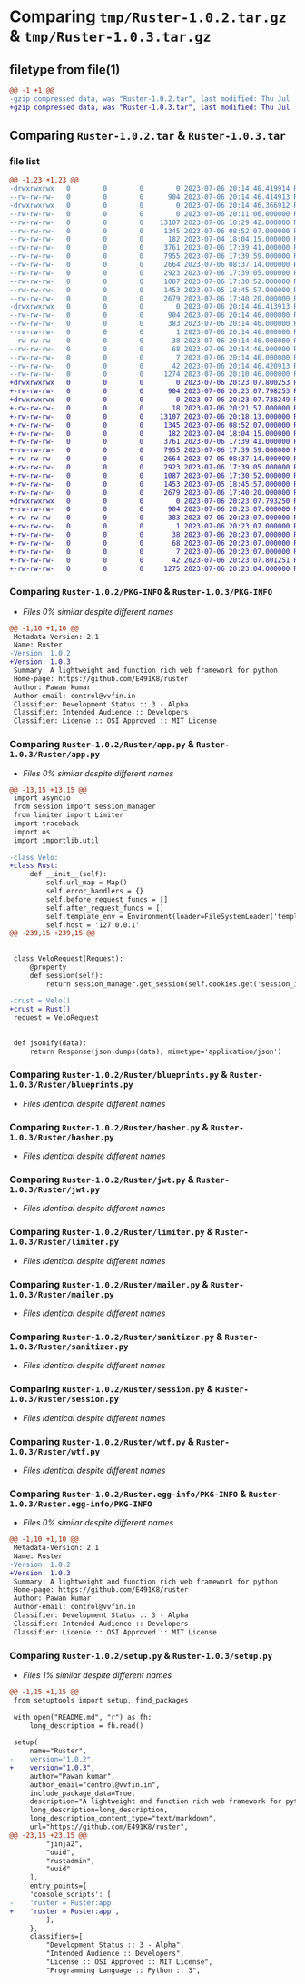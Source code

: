# Comparing `tmp/Ruster-1.0.2.tar.gz` & `tmp/Ruster-1.0.3.tar.gz`

## filetype from file(1)

```diff
@@ -1 +1 @@
-gzip compressed data, was "Ruster-1.0.2.tar", last modified: Thu Jul  6 20:14:46 2023, max compression
+gzip compressed data, was "Ruster-1.0.3.tar", last modified: Thu Jul  6 20:23:07 2023, max compression
```

## Comparing `Ruster-1.0.2.tar` & `Ruster-1.0.3.tar`

### file list

```diff
@@ -1,23 +1,23 @@
-drwxrwxrwx   0        0        0        0 2023-07-06 20:14:46.419914 Ruster-1.0.2/
--rw-rw-rw-   0        0        0      904 2023-07-06 20:14:46.414913 Ruster-1.0.2/PKG-INFO
-drwxrwxrwx   0        0        0        0 2023-07-06 20:14:46.366912 Ruster-1.0.2/Ruster/
--rw-rw-rw-   0        0        0        0 2023-07-06 20:11:06.000000 Ruster-1.0.2/Ruster/__init__.py
--rw-rw-rw-   0        0        0    13107 2023-07-06 18:29:42.000000 Ruster-1.0.2/Ruster/app.py
--rw-rw-rw-   0        0        0     1345 2023-07-06 08:52:07.000000 Ruster-1.0.2/Ruster/blueprints.py
--rw-rw-rw-   0        0        0      182 2023-07-04 18:04:15.000000 Ruster-1.0.2/Ruster/exceptions.py
--rw-rw-rw-   0        0        0     3761 2023-07-06 17:39:41.000000 Ruster-1.0.2/Ruster/hasher.py
--rw-rw-rw-   0        0        0     7955 2023-07-06 17:39:59.000000 Ruster-1.0.2/Ruster/jwt.py
--rw-rw-rw-   0        0        0     2664 2023-07-06 08:37:14.000000 Ruster-1.0.2/Ruster/limiter.py
--rw-rw-rw-   0        0        0     2923 2023-07-06 17:39:05.000000 Ruster-1.0.2/Ruster/mailer.py
--rw-rw-rw-   0        0        0     1087 2023-07-06 17:30:52.000000 Ruster-1.0.2/Ruster/sanitizer.py
--rw-rw-rw-   0        0        0     1453 2023-07-05 18:45:57.000000 Ruster-1.0.2/Ruster/session.py
--rw-rw-rw-   0        0        0     2679 2023-07-06 17:40:20.000000 Ruster-1.0.2/Ruster/wtf.py
-drwxrwxrwx   0        0        0        0 2023-07-06 20:14:46.413913 Ruster-1.0.2/Ruster.egg-info/
--rw-rw-rw-   0        0        0      904 2023-07-06 20:14:46.000000 Ruster-1.0.2/Ruster.egg-info/PKG-INFO
--rw-rw-rw-   0        0        0      383 2023-07-06 20:14:46.000000 Ruster-1.0.2/Ruster.egg-info/SOURCES.txt
--rw-rw-rw-   0        0        0        1 2023-07-06 20:14:46.000000 Ruster-1.0.2/Ruster.egg-info/dependency_links.txt
--rw-rw-rw-   0        0        0       38 2023-07-06 20:14:46.000000 Ruster-1.0.2/Ruster.egg-info/entry_points.txt
--rw-rw-rw-   0        0        0       68 2023-07-06 20:14:46.000000 Ruster-1.0.2/Ruster.egg-info/requires.txt
--rw-rw-rw-   0        0        0        7 2023-07-06 20:14:46.000000 Ruster-1.0.2/Ruster.egg-info/top_level.txt
--rw-rw-rw-   0        0        0       42 2023-07-06 20:14:46.420913 Ruster-1.0.2/setup.cfg
--rw-rw-rw-   0        0        0     1274 2023-07-06 20:10:46.000000 Ruster-1.0.2/setup.py
+drwxrwxrwx   0        0        0        0 2023-07-06 20:23:07.800253 Ruster-1.0.3/
+-rw-rw-rw-   0        0        0      904 2023-07-06 20:23:07.798253 Ruster-1.0.3/PKG-INFO
+drwxrwxrwx   0        0        0        0 2023-07-06 20:23:07.738249 Ruster-1.0.3/Ruster/
+-rw-rw-rw-   0        0        0       18 2023-07-06 20:21:57.000000 Ruster-1.0.3/Ruster/__init__.py
+-rw-rw-rw-   0        0        0    13107 2023-07-06 20:18:13.000000 Ruster-1.0.3/Ruster/app.py
+-rw-rw-rw-   0        0        0     1345 2023-07-06 08:52:07.000000 Ruster-1.0.3/Ruster/blueprints.py
+-rw-rw-rw-   0        0        0      182 2023-07-04 18:04:15.000000 Ruster-1.0.3/Ruster/exceptions.py
+-rw-rw-rw-   0        0        0     3761 2023-07-06 17:39:41.000000 Ruster-1.0.3/Ruster/hasher.py
+-rw-rw-rw-   0        0        0     7955 2023-07-06 17:39:59.000000 Ruster-1.0.3/Ruster/jwt.py
+-rw-rw-rw-   0        0        0     2664 2023-07-06 08:37:14.000000 Ruster-1.0.3/Ruster/limiter.py
+-rw-rw-rw-   0        0        0     2923 2023-07-06 17:39:05.000000 Ruster-1.0.3/Ruster/mailer.py
+-rw-rw-rw-   0        0        0     1087 2023-07-06 17:30:52.000000 Ruster-1.0.3/Ruster/sanitizer.py
+-rw-rw-rw-   0        0        0     1453 2023-07-05 18:45:57.000000 Ruster-1.0.3/Ruster/session.py
+-rw-rw-rw-   0        0        0     2679 2023-07-06 17:40:20.000000 Ruster-1.0.3/Ruster/wtf.py
+drwxrwxrwx   0        0        0        0 2023-07-06 20:23:07.793250 Ruster-1.0.3/Ruster.egg-info/
+-rw-rw-rw-   0        0        0      904 2023-07-06 20:23:07.000000 Ruster-1.0.3/Ruster.egg-info/PKG-INFO
+-rw-rw-rw-   0        0        0      383 2023-07-06 20:23:07.000000 Ruster-1.0.3/Ruster.egg-info/SOURCES.txt
+-rw-rw-rw-   0        0        0        1 2023-07-06 20:23:07.000000 Ruster-1.0.3/Ruster.egg-info/dependency_links.txt
+-rw-rw-rw-   0        0        0       38 2023-07-06 20:23:07.000000 Ruster-1.0.3/Ruster.egg-info/entry_points.txt
+-rw-rw-rw-   0        0        0       68 2023-07-06 20:23:07.000000 Ruster-1.0.3/Ruster.egg-info/requires.txt
+-rw-rw-rw-   0        0        0        7 2023-07-06 20:23:07.000000 Ruster-1.0.3/Ruster.egg-info/top_level.txt
+-rw-rw-rw-   0        0        0       42 2023-07-06 20:23:07.801251 Ruster-1.0.3/setup.cfg
+-rw-rw-rw-   0        0        0     1275 2023-07-06 20:23:04.000000 Ruster-1.0.3/setup.py
```

### Comparing `Ruster-1.0.2/PKG-INFO` & `Ruster-1.0.3/PKG-INFO`

 * *Files 0% similar despite different names*

```diff
@@ -1,10 +1,10 @@
 Metadata-Version: 2.1
 Name: Ruster
-Version: 1.0.2
+Version: 1.0.3
 Summary: A lightweight and function rich web framework for python
 Home-page: https://github.com/E491K8/ruster
 Author: Pawan kumar
 Author-email: control@vvfin.in
 Classifier: Development Status :: 3 - Alpha
 Classifier: Intended Audience :: Developers
 Classifier: License :: OSI Approved :: MIT License
```

### Comparing `Ruster-1.0.2/Ruster/app.py` & `Ruster-1.0.3/Ruster/app.py`

 * *Files 0% similar despite different names*

```diff
@@ -13,15 +13,15 @@
 import asyncio
 from session import session_manager
 from limiter import Limiter
 import traceback
 import os
 import importlib.util
 
-class Velo:
+class Rust:
     def __init__(self):
         self.url_map = Map()
         self.error_handlers = {}
         self.before_request_funcs = []
         self.after_request_funcs = []
         self.template_env = Environment(loader=FileSystemLoader('templates'))
         self.host = '127.0.0.1'
@@ -239,15 +239,15 @@
 
 
 class VeloRequest(Request):
     @property
     def session(self):
         return session_manager.get_session(self.cookies.get('session_id'))
 
-crust = Velo()
+crust = Rust()
 request = VeloRequest
 
 
 def jsonify(data):
     return Response(json.dumps(data), mimetype='application/json')
```

### Comparing `Ruster-1.0.2/Ruster/blueprints.py` & `Ruster-1.0.3/Ruster/blueprints.py`

 * *Files identical despite different names*

### Comparing `Ruster-1.0.2/Ruster/hasher.py` & `Ruster-1.0.3/Ruster/hasher.py`

 * *Files identical despite different names*

### Comparing `Ruster-1.0.2/Ruster/jwt.py` & `Ruster-1.0.3/Ruster/jwt.py`

 * *Files identical despite different names*

### Comparing `Ruster-1.0.2/Ruster/limiter.py` & `Ruster-1.0.3/Ruster/limiter.py`

 * *Files identical despite different names*

### Comparing `Ruster-1.0.2/Ruster/mailer.py` & `Ruster-1.0.3/Ruster/mailer.py`

 * *Files identical despite different names*

### Comparing `Ruster-1.0.2/Ruster/sanitizer.py` & `Ruster-1.0.3/Ruster/sanitizer.py`

 * *Files identical despite different names*

### Comparing `Ruster-1.0.2/Ruster/session.py` & `Ruster-1.0.3/Ruster/session.py`

 * *Files identical despite different names*

### Comparing `Ruster-1.0.2/Ruster/wtf.py` & `Ruster-1.0.3/Ruster/wtf.py`

 * *Files identical despite different names*

### Comparing `Ruster-1.0.2/Ruster.egg-info/PKG-INFO` & `Ruster-1.0.3/Ruster.egg-info/PKG-INFO`

 * *Files 0% similar despite different names*

```diff
@@ -1,10 +1,10 @@
 Metadata-Version: 2.1
 Name: Ruster
-Version: 1.0.2
+Version: 1.0.3
 Summary: A lightweight and function rich web framework for python
 Home-page: https://github.com/E491K8/ruster
 Author: Pawan kumar
 Author-email: control@vvfin.in
 Classifier: Development Status :: 3 - Alpha
 Classifier: Intended Audience :: Developers
 Classifier: License :: OSI Approved :: MIT License
```

### Comparing `Ruster-1.0.2/setup.py` & `Ruster-1.0.3/setup.py`

 * *Files 1% similar despite different names*

```diff
@@ -1,15 +1,15 @@
 from setuptools import setup, find_packages
 
 with open("README.md", "r") as fh:
     long_description = fh.read()
 
 setup(
     name="Ruster",
-    version="1.0.2",
+    version="1.0.3",
     author="Pawan kumar",
     author_email="control@vvfin.in",
     include_package_data=True,
     description="A lightweight and function rich web framework for python",
     long_description=long_description,
     long_description_content_type="text/markdown",
     url="https://github.com/E491K8/ruster",
@@ -23,15 +23,15 @@
         "jinja2",
         "uuid",
         "rustadmin",
         "uuid"
     ],
     entry_points={
     'console_scripts': [
-    'ruster = Ruster:app'
+    'ruster = Ruster:app',
         ],
     },
     classifiers=[
         "Development Status :: 3 - Alpha",
         "Intended Audience :: Developers",
         "License :: OSI Approved :: MIT License",
         "Programming Language :: Python :: 3",
```

